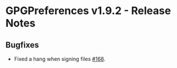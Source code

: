 GPGPreferences v1.9.2 - Release Notes
========================================

Bugfixes
--------

*   Fixed a hang when signing files [#168](https://gpgtools.lighthouseapp.com/projects/67607/tickets/168-nsbundle-isvalidsigned-not-available).